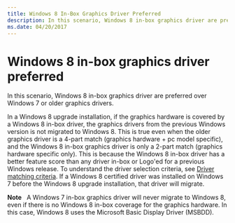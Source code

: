 ```yaml
---
title: Windows 8 In-Box Graphics Driver Preferred
description: In this scenario, Windows 8 in-box graphics driver are preferred over Windows 7 or older graphics drivers.
ms.date: 04/20/2017
---
```


# <span id="display.windows_8_in-box_graphics_driver_preferred_"></span>Windows 8 in-box graphics driver preferred


In this scenario, Windows 8 in-box graphics driver are preferred over Windows 7 or older graphics drivers.

In a Windows 8 upgrade installation, if the graphics hardware is covered by a Windows 8 in-box driver, the graphics drivers from the previous Windows version is not migrated to Windows 8. This is true even when the older graphics driver is a 4-part match (graphics hardware + pc model specific), and the Windows 8 in-box graphics driver is only a 2-part match (graphics hardware specific only). This is because the Windows 8 in-box driver has a better feature score than any driver in-box or Logo'ed for a previous Windows release. To understand the driver selection criteria, see [Driver matching criteria](driver-matching-criteria.md). If a Windows 8 certified driver was installed on Windows 7 before the Windows 8 upgrade installation, that driver will migrate.

**Note**  
A Windows 7 in-box graphics driver will never migrate to Windows 8, even if there is no Windows 8 in-box coverage for the graphics hardware. In this case, Windows 8 uses the Microsoft Basic Display Driver (MSBDD).

 

 

 





